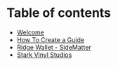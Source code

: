# Table of contents

* [Welcome](README.md)
* [How To Create a Guide](how-to-create-a-guide.md)
* [Ridge Wallet - SideMatter](ridge-wallet-sidematter.md)
* [Stark Vinyl Studios](readme.md)
